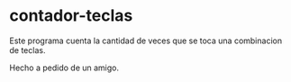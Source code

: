 # contador-teclas

Este programa cuenta la cantidad de veces que se toca una combinacion de teclas.

Hecho a pedido de un amigo.
